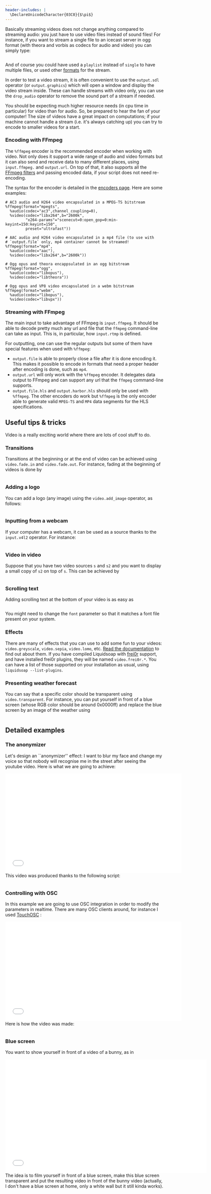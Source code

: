 ```yaml
---
header-includes: |
  \DeclareUnicodeCharacter{03C0}{$\pi$}
---
```


Basically streaming videos does not change anything compared to streaming audio:
you just have to use video files instead of sound files! For instance, if you
want to stream a single file to an icecast server in ogg format (with theora and
vorbis as codecs for audio and video) you can simply type:

```{.liquidsoap include="content/liq/video-simple.liq"}

```

And of course you could have used a `playlist` instead of `single` to have
multiple files, or used other [formats](encoding_formats.html) for the stream.

In order to test a video stream, it is often convenient to use the `output.sdl`
operator (or `output.graphics`) which will open a window and display the video
stream inside. These can handle streams with video only, you can use the
`drop_audio` operator to remove the sound part of a stream if needed.

You should be expecting much higher resource needs (in cpu time in particular)
for video than for audio. So, be prepared to hear the fan of your computer! The
size of videos have a great impact on computations; if your machine cannot
handle a stream (i.e. it's always catching up) you can try to encode to smaller
videos for a start.

### Encoding with FFmpeg

The `%ffmpeg` encoder is the recommended encoder when working with video. Not only does it support a wide range
of audio and video formats but it can also send and receive data to many different places, using `input.ffmpeg.`
and `output.url`. On top of that, it also supports all the [FFmpeg filters](https://ffmpeg.org/ffmpeg-filters.html)
and passing encoded data, if your script does not need re-encoding.

The syntax for the encoder is detailed in the [encoders page](encoding_formats.html). Here are some examples:

```liquidsoap
# AC3 audio and H264 video encapsulated in a MPEG-TS bitstream
%ffmpeg(format="mpegts",
  %audio(codec="ac3",channel_coupling=0),
  %video(codec="libx264",b="2600k",
         "x264-params"="scenecut=0:open_gop=0:min-keyint=150:keyint=150",
         preset="ultrafast"))

# AAC audio and H264 video encapsulated in a mp4 file (to use with
# `output.file` only, mp4 container cannot be streamed!
%ffmpeg(format="mp4",
  %audio(codec="aac"),
  %video(codec="libx264",b="2600k"))

# Ogg opus and theora encappsulated in an ogg bitstream
%ffmpeg(format="ogg",
  %audio(codec="libopus"),
  %video(codec="libtheora"))

# Ogg opus and VP8 video encapsulated in a webm bitstream
%ffmpeg(format="webm",
  %audio(codec="libopus"),
  %video(codec="libvpx"))
```

### Streaming with FFmpeg

The main input to take advantage of FFmpeg is `input.ffmpeg`. It should be able to decode pretty much any url and file that the `ffmpeg` command-line
can take as input. This is, in particular, how `input.rtmp` is defined.

For outputting, one can use the regular outputs but some of them have special features when used with `%ffmpeg`:

- `output.file` is able to properly close a file after it is done encoding it. This makes it possible to encode in formats that need a proper header after encoding is done, such as `mp4`.
- `output.url` will only work with the `%ffmpeg` encoder. It delegates data output to FFmpeg and can support any url that the `ffmpeg` command-line supports.
- `output.file.hls` and `output.harbor.hls` should only be used with `%ffmpeg`. The other encoders do work but `%ffmpeg` is the only encoder able to generate valid `MPEG-TS` and `MP4` data segments for the HLS specifications.

## Useful tips & tricks

Video is a really exciting world where there are lots of cool stuff to do.

### Transitions

Transitions at the beginning or at the end of video can be achieved using
`video.fade.in` and `video.fade.out`. For instance, fading at the beginning of
videos is done by

```{.liquidsoap include="content/liq/video-transition.liq" from=1 to=-1}

```

### Adding a logo

You can add a logo (any image) using the `video.add_image` operator, as follows:

```{.liquidsoap include="content/liq/video-logo.liq" from=1 to=-1}

```

### Inputting from a webcam

If your computer has a webcam, it can be used as a source thanks to the
`input.v4l2` operator. For instance:

```{.liquidsoap include="content/liq/video-webcam.liq"}

```

### Video in video

Suppose that you have two video sources `s` and `s2` and you want to display a
small copy of `s2` on top of `s`. This can be achieved by

```{.liquidsoap include="content/liq/video-in-video.liq" from=1 to=-1}

```

### Scrolling text

Adding scrolling text at the bottom of your video is as easy as

```{.liquidsoap include="content/liq/video-text.liq"}

```

You might need to change the `font` parameter so that it matches a font file
present on your system.

### Effects

There are many of effects that you can use to add some fun to your videos:
`video.greyscale`, `video.sepia`, `video.lomo`, etc. [Read the
documentation](reference.html) to find out about them. If you have compiled
Liquidsoap with [frei0r](http://www.piksel.org/frei0r/) support, and have
installed frei0r plugins, they will be named `video.frei0r.*`. You can have a
list of those supported on your installation as usual, using `liquidsoap --list-plugins`.

### Presenting weather forecast

You can say that a specific color should be transparent using
`video.transparent`. For instance, you can put yourself in front of a blue
screen (whose RGB color should be around 0x0000ff) and replace the blue screen
by an image of the weather using

```{.liquidsoap include="content/liq/video-weather.liq" to=-1}

```

## Detailed examples

### The anonymizer

Let's design an ``anonymizer'' effect: I want to blur my face and change my voice
so that nobody will recognise me in the street after seeing the youtube
video. Here is what we are going to achieve:

<center><iframe width="560" height="315" src="//www.youtube.com/embed/E7Fb0wV3h5Q" frameborder="0" allowfullscreen></iframe></center>This video was produced thanks to the following script:

```{.liquidsoap include="content/liq/video-anonymizer.liq"}

```

### Controlling with OSC

In this example we are going to use OSC integration in order to modify the
parameters in realtime. There are many OSC clients around, for instance I used
[TouchOSC](http://hexler.net/software/touchosc) :

<center><iframe width="560" height="315" src="//www.youtube.com/embed/EX1PTjiuuXY" frameborder="0" allowfullscreen></iframe></center>Here is how the video was made:

```{.liquidsoap content="content/liq/video-osc.liq"}

```

### Blue screen

You want to show yourself in front of a video of a bunny, as in

<center><iframe width="640" height="360" src="//www.youtube.com/embed/zHikXRNMQu4?feature=player_detailpage" frameborder="0" allowfullscreen></iframe></center>The idea is to film yourself in front of a blue screen, make this blue screen
transparent and put the resulting video in front of the bunny video (actually, I
don't have a blue screen at home, only a white wall but it still kinda works).

```{.liquidsoap include="content/liq/video-bluescreen.liq"}

```
